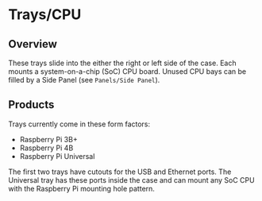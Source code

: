 # Trays/CPU

## Overview

These trays slide into the either the right or left side of the case. Each mounts a system-on-a-chip (SoC) CPU board. Unused CPU bays can be filled by a Side Panel (see `Panels/Side Panel`).

## Products

Trays currently come in these form factors:

- Raspberry Pi 3B+
- Raspberry Pi 4B
- Raspberry Pi Universal

The first two trays have cutouts for the USB and Ethernet ports. The Universal tray has these ports inside the case and can mount any SoC CPU with the Raspberry Pi mounting hole pattern.